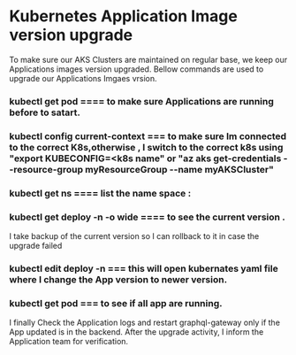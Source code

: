 # Kubernetes Application Image version upgrade
To make sure our AKS Clusters are maintained on regular base, we keep our Applications images version upgraded. Bellow commands are used to upgrade our Applications Imgaes vrsion.
### kubectl get pod ==== to make sure Applications are running before to satart.
### kubectl config current-context === to make sure Im connected to the correct K8s,otherwise , I switch to the correct k8s using "export KUBECONFIG=<k8s name" or "az aks get-credentials --resource-group myResourceGroup --name myAKSCluster"
### kubectl get ns ==== list the name space : 
### kubectl get deploy -n <name space> -o wide ==== to see the current version .
I take backup of the current version so I can rollback to it in case the upgrade failed
### kubectl edit deploy <applictaion name> -n <name space> === this will open kubernates yaml file where I change the App version to newer version.
### kubectl get pod <name space> === to see if all app are running.
I finally Check the Application logs and restart graphql-gateway only if the App updated is in the backend. After the upgrade activity, I inform the Application team for verification. 
